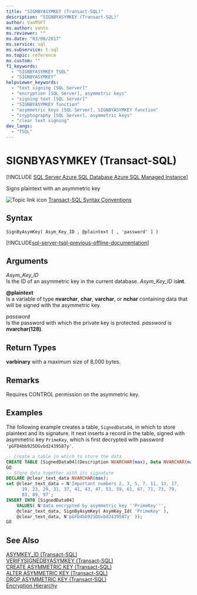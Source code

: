 ```yaml
---
title: "SIGNBYASYMKEY (Transact-SQL)"
description: "SIGNBYASYMKEY (Transact-SQL)"
author: VanMSFT
ms.author: vanto
ms.reviewer: ""
ms.date: "03/06/2017"
ms.service: sql
ms.subservice: t-sql
ms.topic: reference
ms.custom: ""
f1_keywords:
  - "SIGNBYASYMKEY_TSQL"
  - "SIGNBYASYMKEY"
helpviewer_keywords:
  - "text signing [SQL Server]"
  - "encryption [SQL Server], asymmetric keys"
  - "signing text [SQL Server]"
  - "SIGNBYASYMKEY function"
  - "asymmetric keys [SQL Server], SIGNBYASYMKEY function"
  - "cryptography [SQL Server], asymmetric keys"
  - "clear text signing"
dev_langs:
  - "TSQL"
---
```

# SIGNBYASYMKEY (Transact-SQL)
[!INCLUDE [SQL Server Azure SQL Database Azure SQL Managed Instance](../../includes/applies-to-version/sql-asdb-asdbmi.md)]

  Signs plaintext with an asymmetric key  
  
 ![Topic link icon](../../database-engine/configure-windows/media/topic-link.gif "Topic link icon") [Transact-SQL Syntax Conventions](../../t-sql/language-elements/transact-sql-syntax-conventions-transact-sql.md)  
  
## Syntax  
  
```syntaxsql
SignByAsymKey( Asym_Key_ID , @plaintext [ , 'password' ] )  
```  
  
[!INCLUDE[sql-server-tsql-previous-offline-documentation](../../includes/sql-server-tsql-previous-offline-documentation.md)]

## Arguments
 *Asym_Key_ID*  
 Is the ID of an asymmetric key in the current database. *Asym_Key_ID* is**int**.  
  
 **\@plaintext**  
 Is a variable of type **nvarchar**, **char**, **varchar**, or **nchar** containing data that will be signed with the asymmetric key.  
  
 *password*  
 Is the password with which the private key is protected. *password* is **nvarchar(128)**.  
  
## Return Types  
 **varbinary** with a maximum size of 8,000 bytes.  
  
## Remarks  
 Requires CONTROL permission on the asymmetric key.  
  
## Examples  
 The following example creates a table, `SignedData04`, in which to store plaintext and its signature. It next inserts a record in the table, signed with asymmetric key `PrimeKey`, which is first decrypted with password `'pGFD4bb925DGvbd2439587y'`.  
  
```sql  
-- Create a table in which to store the data  
CREATE TABLE [SignedData04](Description NVARCHAR(max), Data NVARCHAR(max), DataSignature VARBINARY(8000));  
GO  
-- Store data together with its signature  
DECLARE @clear_text_data NVARCHAR(max);  
set @clear_text_data = N'Important numbers 2, 3, 5, 7, 11, 13, 17,   
      19, 23, 29, 31, 37, 41, 43, 47, 53, 59, 61, 67, 71, 73, 79,  
      83, 89, 97';  
INSERT INTO [SignedData04]   
    VALUES( N'data encrypted by asymmetric key ''PrimeKey''',  
    @clear_text_data, SignByAsymKey( AsymKey_Id( 'PrimeKey' ),  
    @clear_text_data, N'pGFD4bb925DGvbd2439587y' ));  
GO  
```  
  
## See Also  
 [ASYMKEY_ID &#40;Transact-SQL&#41;](../../t-sql/functions/asymkey-id-transact-sql.md)   
 [VERIFYSIGNEDBYASYMKEY &#40;Transact-SQL&#41;](../../t-sql/functions/verifysignedbyasymkey-transact-sql.md)   
 [CREATE ASYMMETRIC KEY &#40;Transact-SQL&#41;](../../t-sql/statements/create-asymmetric-key-transact-sql.md)   
 [ALTER ASYMMETRIC KEY &#40;Transact-SQL&#41;](../../t-sql/statements/alter-asymmetric-key-transact-sql.md)   
 [DROP ASYMMETRIC KEY &#40;Transact-SQL&#41;](../../t-sql/statements/drop-asymmetric-key-transact-sql.md)   
 [Encryption Hierarchy](../../relational-databases/security/encryption/encryption-hierarchy.md)  
  
  
